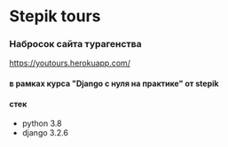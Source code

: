 # Stepik tours
### Набросок сайта турагенства
https://youtours.herokuapp.com/
#### в рамках курса "Django с нуля на практике" от stepik
#### стек
- python 3.8
- django 3.2.6
